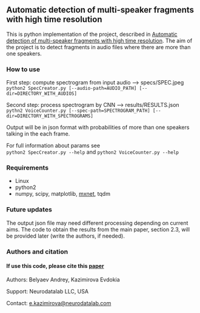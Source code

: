 ## Automatic detection of multi-speaker fragments with high time resolution

This is python implementation of the project, described in 
[Automatic detection of multi-speaker fragments with high time resolution](https://www.isca-speech.org/archive/Interspeech_2018/pdfs/1878.pdf).
The aim of the project is to detect fragments in audio files where there are more than one speakers.

### How to use

First step: compute spectrogram from input audio --> specs/SPEC.jpeg\
`python2 SpecCreator.py [--audio-path=AUDIO_PATH] [--dir=DIRECTORY_WITH_AUDIOS]`

Second step: process spectrogram by CNN --> results/RESULTS.json\
`pythn2 VoiceCounter.py [--spec-path=SPECTROGRAM_PATH] [--dir=DIRECTORY_WITH_SPECTROGRAMS]`

Output will be in json format with probabilities of more than one speakers talking in the each frame.

For full information about params see \
`python2 SpecCreator.py --help` and `python2 VoiceCounter.py --help`

### Requirements

* Linux
* python2
* numpy, scipy, matplotlib, [mxnet](https://mxnet.incubator.apache.org/install), tqdm

### Future updates

The output json file may need different processing depending on current aims. The code to obtain the results from the main paper, section 2.3, will be provided later (write the authors, if needed).

### Authors and citation

#### If use this code, please cite this [paper](https://www.isca-speech.org/archive/Interspeech_2018/pdfs/1878.pdf)

Authors: Belyaev Andrey, Kazimirova Evdokia

Support: Neurodatalab LLC, USA

Contact: e.kazimirova@neurodatalab.com
